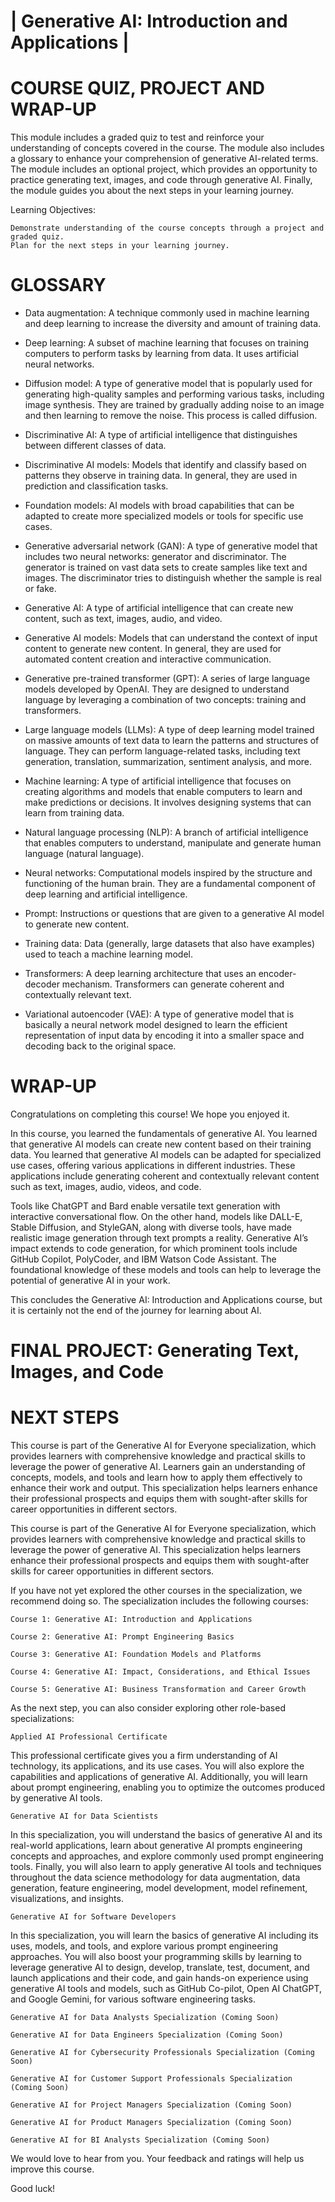# | Generative AI: Introduction and Applications |
# COURSE QUIZ, PROJECT AND WRAP-UP

This module includes a graded quiz to test and reinforce your understanding of concepts covered in the course. The module also includes a glossary to enhance your comprehension of generative AI-related terms. The module includes an optional project, which provides an opportunity to practice generating text, images, and code through generative AI. Finally, the module guides you about the next steps in your learning journey.

Learning Objectives:

    Demonstrate understanding of the course concepts through a project and graded quiz.
    Plan for the next steps in your learning journey.


# GLOSSARY

- Data augmentation: A technique commonly used in machine learning and deep learning to increase the diversity and amount of training data.

- Deep learning:  A subset of machine learning that focuses on training computers to perform tasks by learning from data. It uses artificial neural networks.

- Diffusion model:  A type of generative model that is popularly used for generating high-quality samples and performing various tasks, including image synthesis. They are trained by gradually adding noise to an image and then learning to remove the noise. This process is called diffusion.

- Discriminative AI:  A type of artificial intelligence that distinguishes between different classes of data.

- Discriminative AI models:  Models that identify and classify based on patterns they observe in training data. In general, they are used in prediction and classification tasks.

- Foundation models:  AI models with broad capabilities that can be adapted to create more specialized models or tools for specific use cases.

- Generative adversarial network (GAN): A type of generative model that includes two neural networks: generator and discriminator. The generator is trained on vast data sets to create samples like text and images. The discriminator tries to distinguish whether the sample is real or fake.

- Generative AI:  A type of artificial intelligence that can create new content, such as text, images, audio, and video.

- Generative AI models:  Models that can understand the context of input content to generate new content. In general, they are used for automated content creation and interactive communication.

- Generative pre-trained transformer (GPT):  A series of large language models developed by OpenAI. They are designed to understand language by leveraging a combination of two concepts: training and transformers.

- Large language models (LLMs):  A type of deep learning model trained on massive amounts of text data to learn the patterns and structures of language. They can perform language-related tasks, including text generation, translation, summarization, sentiment analysis, and more.

- Machine learning:  A type of artificial intelligence that focuses on creating algorithms and models that enable computers to learn and make predictions or decisions. It involves designing systems that can learn from training data.

- Natural language processing (NLP):  A branch of artificial intelligence that enables computers to understand, manipulate and generate human language (natural language).

- Neural networks:  Computational models inspired by the structure and functioning of the human brain. They are a fundamental component of deep learning and artificial intelligence.

- Prompt:  Instructions or questions that are given to a generative AI model to generate new content.

- Training data:  Data (generally, large datasets that also have examples) used to teach a machine learning model.

- Transformers:  A deep learning architecture that uses an encoder-decoder mechanism. Transformers can generate coherent and contextually relevant text.

- Variational autoencoder (VAE):  A type of generative model that is basically a neural network model designed to learn the efficient representation of input data by encoding it into a smaller space and decoding back to the original space.


# WRAP-UP

Congratulations on completing this course! We hope you enjoyed it.

In this course, you learned the fundamentals of generative AI. You learned that generative AI models can create new content based on their training data. You learned that generative AI models can be adapted for specialized use cases, offering various applications in different industries. These applications include generating coherent and contextually relevant content such as text, images, audio, videos, and code. 

Tools like ChatGPT and Bard enable versatile text generation with interactive conversational flow. On the other hand, models like DALL-E, Stable Diffusion, and StyleGAN, along with diverse tools, have made realistic image generation through text prompts a reality. Generative AI’s impact extends to code generation, for which prominent tools include GitHub Copilot, PolyCoder, and IBM Watson Code Assistant. The foundational knowledge of these models and tools can help to leverage the potential of generative AI in your work.

This concludes the Generative AI: Introduction and Applications course, but it is certainly not the end of the journey for learning about AI.



# FINAL PROJECT: Generating Text, Images, and Code



# NEXT STEPS

This course is part of the Generative AI for Everyone specialization, which provides learners with comprehensive knowledge and practical skills to leverage the power of generative AI. Learners gain an understanding of concepts, models, and tools and learn how to apply them effectively to enhance their work and output. This specialization helps learners enhance their professional prospects and equips them with sought-after skills for career opportunities in different sectors.

This course is part of the Generative AI for Everyone specialization, which provides learners with comprehensive knowledge and practical skills to leverage the power of generative AI. This specialization helps learners enhance their professional prospects and equips them with sought-after skills for career opportunities in different sectors. 

If you have not yet explored the other courses in the specialization, we recommend doing so. The specialization includes the following courses: 

    Course 1: Generative AI: Introduction and Applications 

    Course 2: Generative AI: Prompt Engineering Basics

    Course 3: Generative AI: Foundation Models and Platforms

    Course 4: Generative AI: Impact, Considerations, and Ethical Issues

    Course 5: Generative AI: Business Transformation and Career Growth

As the next step, you can also consider exploring other role-based specializations: 

    Applied AI Professional Certificate

This professional certificate gives you a firm understanding of AI technology, its applications, and its use cases. You will also explore the capabilities and applications of generative AI. Additionally, you will learn about prompt engineering, enabling you to optimize the outcomes produced by generative AI tools.

    Generative AI for Data Scientists

In this specialization, you will understand the basics of generative AI and its real-world applications, learn about generative AI prompts engineering concepts and approaches, and explore commonly used prompt engineering tools. Finally, you will also learn to apply generative AI tools and techniques throughout the data science methodology for data augmentation, data generation, feature engineering, model development, model refinement, visualizations, and insights.

    Generative AI for Software Developers

In this specialization, you will learn the basics of generative AI including its uses, models, and tools, and explore various prompt engineering approaches. You will also boost your programming skills by learning to leverage generative AI to design, develop, translate, test, document, and launch applications and their code, and gain hands-on experience using generative AI tools and models, such as GitHub Co-pilot, Open AI ChatGPT, and Google Gemini, for various software engineering tasks. 

    Generative AI for Data Analysts Specialization (Coming Soon)

    Generative AI for Data Engineers Specialization (Coming Soon)

    Generative AI for Cybersecurity Professionals Specialization (Coming Soon)

    Generative AI for Customer Support Professionals Specialization (Coming Soon)

    Generative AI for Project Managers Specialization (Coming Soon)

    Generative AI for Product Managers Specialization (Coming Soon) 

    Generative AI for BI Analysts Specialization (Coming Soon)

We would love to hear from you. Your feedback and ratings will help us improve this course.

Good luck!

